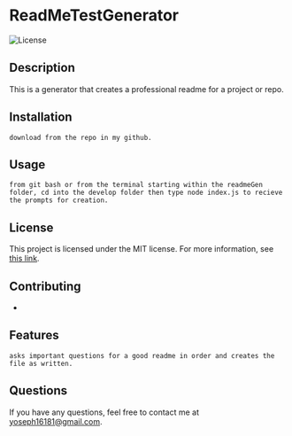 # ReadMeTestGenerator
  
  ![License](https://img.shields.io/badge/License-MIT-blue.svg)
  
  ## Description
  This is a generator that creates a professional readme for a project or repo.
  
  ## Installation
  ```
  download from the repo in my github.
  ```
  
  ## Usage
  ```
  from git bash or from the terminal starting within the readmeGen folder, cd into the develop folder then type node index.js to recieve the prompts for creation.
  ```
  
  ## License
  
  This project is licensed under the MIT license. For more information, see [this link](https://opensource.org/licenses/MIT).
  
  
  ## Contributing
  -
  
  ## Features
  ```
  asks important questions for a good readme in order and creates the file as written.
  ```
  
  ## Questions
  If you have any questions, feel free to contact me at yoseph16181@gmail.com.
  